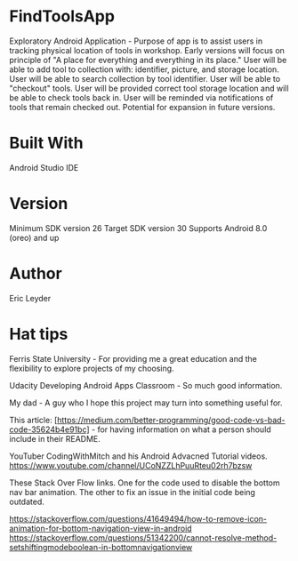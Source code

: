 # FindToolsApp
 Exploratory Android Application - Purpose of app is to assist users in tracking physical location of tools in workshop.  Early versions will focus on principle of "A place for everything and everything in its place."  User will be able to add tool to collection with: identifier, picture, and storage location.  User will be able to search collection by tool identifier.  User will be able to "checkout" tools.  User will be provided correct tool storage location and will be able to check tools back in.  User will be reminded via notifications of tools that remain checked out.  Potential for expansion in future versions.
 
 # Built With
 Android Studio IDE
 
 # Version
 Minimum SDK version 26
 Target SDK version 30
 Supports Android 8.0 (oreo) and up
 
 # Author
 Eric Leyder
 
 # Hat tips
 Ferris State University - For providing me a great education and the flexibility to explore projects of my choosing.
 
 Udacity Developing Android Apps Classroom - So much good information.  
 
 My dad - A guy who I hope this project may turn into something useful for.
 
 This article: [https://medium.com/better-programming/good-code-vs-bad-code-35624b4e91bc] - for having information on what a person should include in their README.
 
 YouTuber CodingWithMitch and his Android Advacned Tutorial videos. https://www.youtube.com/channel/UCoNZZLhPuuRteu02rh7bzsw
 
 These Stack Over Flow links.  One for the code used to disable the bottom nav bar animation.  The other to fix an issue in the initial code being outdated.
 
https://stackoverflow.com/questions/41649494/how-to-remove-icon-animation-for-bottom-navigation-view-in-android
https://stackoverflow.com/questions/51342200/cannot-resolve-method-setshiftingmodeboolean-in-bottomnavigationview
